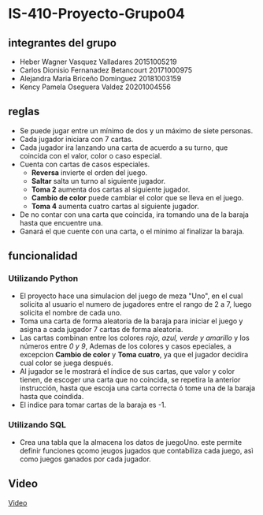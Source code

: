 # IS-410-Proyecto-Grupo04

## integrantes del grupo
* Heber Wagner Vasquez Valladares 20151005219
* Carlos Dionisio Fernanadez Betancourt 20171000975
* Alejandra Maria Briceño Dominguez 20181003159
* Kency Pamela Oseguera Valdez 20201004556

## reglas
* Se puede jugar entre un mínimo de dos y un máximo de siete personas.
* Cada jugador iniciara con 7 cartas.
* Cada jugador ira lanzando una carta de acuerdo a su turno, que coincida con el valor, color o caso especial.
* Cuenta con cartas de casos especiales.
   * **Reversa** invierte el orden del juego.
   * **Saltar** salta un turno al siguiente jugador.
   * **Toma 2** aumenta dos cartas al siguiente jugador.
   * **Cambio de color** puede cambiar el color que se lleva en el juego.
   * **Toma 4** aumenta cuatro cartas al siguiente jugador.
* De no contar con una carta que coincida, ira tomando una de la baraja hasta que encuentre una. 
* Ganará el que cuente con una carta, o el mínimo al finalizar la baraja.
  
## funcionalidad

### Utilizando Python
* El proyecto hace una simulacion del juego de meza "Uno", en el cual solicita al usuario el numero de jugadores entre 
  el rango de 2 a 7, luego solicita el nombre de cada uno.
* Toma una carta de forma aleatoria de la baraja para iniciar el juego y asigna a cada jugador 7 cartas de forma aleatoria.
* Las cartas  combinan entre los colores *rojo, azul, verde y amarillo* y los números entre *0 y 9*, Ademas de los colores
  y casos epeciales, a excepcion **Cambio de color** y **Toma cuatro**, ya que el jugador decidira cual color se juega después.
* Al jugador se le mostrará el índice de sus cartas, que valor y color tienen, de escoger una carta que no coincida, se repetira
  la anterior instrucción, hasta que escoja una carta correcta ó tome una de la baraja hasta que coindida.
* El indice para tomar cartas de la baraja es -1. 

### Utilizando SQL
* Crea una tabla que la almacena los datos de juegoUno.
 este permite definir funciones qcomo jeugos jugados que contabiliza cada juego, asì como juegos ganados por cada jugador.

## Video
[Video](https://drive.google.com/file/d/1czLrWHE1J01X8OI7XjoFLbAG2t4mISsY/view?usp=drive_link)

